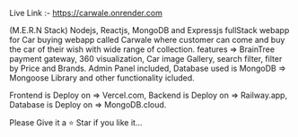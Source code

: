 Live Link :- https://carwale.onrender.com

(M.E.R.N Stack) Nodejs, Reactjs, MongoDB and Expressjs fullStack webapp for Car buying webapp called Carwale where customer can come and buy the car of their wish with wide range of collection.
features => BrainTree payment gateway, 360 visualization, Car image Gallery, search filter, filter by Price and Brands. 
Admin Panel included, Database used is MongoDB => Mongoose Library and other functionality icluded.

Frontend is Deploy on => Vercel.com, 
Backend is Deploy on => Railway.app,
Database is Deploy on => MongoDB.cloud.

Please Give it a ⭐ Star if you like it...
